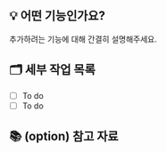## 💡 어떤 기능인가요?
추가하려는 기능에 대해 간결히 설명해주세요.

## 🗂️ 세부 작업 목록
- [ ] To do 
- [ ] To do

## 📚 (option) 참고 자료